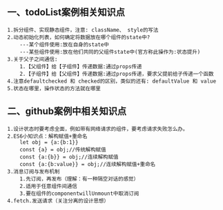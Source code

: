## 一、todoList案例相关知识点
    1.拆分组件、实现静态组件，注意: className、 style的写法
    2.动态初始化列表，如何确定将数据放在哪个组件的state中?
        ---某个组件使用:放在自身的state中
        ---某些组件使用:放在他们共同的父组件state中(官方称此操作为:状态提升)
    3.关于父子之间通信:
        1.【父组件】给【子组件】传递数据:通过props传递
        2.【子组件】给【父组件】传递数据:通过props传递，要求父提前给子传递一个函数
    4.注意defaultchecked 和 checked的区别，类似的还有: defaultValue 和 value
    5.状态在哪里，操作状态的方法就在哪里

## 二、github案例中相关知识点
    1.设计状态时要考虑全面，例如带有网络请求的组件，要考虑请求失败怎么办。
    2.ES6小知识点：解构赋值+重命名
        let obj = {a:{b:1}}
        const {a} = obj;//传统解构赋值
        const {a:{b}} = obj;//连续解构赋值
        const {a:{b:value}} = obj;//连续解构赋值+重命名
    3.消息订阅与发布机制
        1.先订阅，再发布（理解：有一种隔空对话的感觉）
        2.适用于任意组件间通信
        3.要在组件的componentwillUnmount中取消订阅
    4.fetch.发送请求（关注分离的设计思想）
